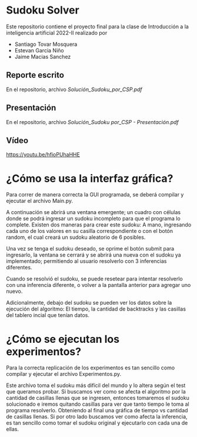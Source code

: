 # Sudoku Solver
Este repositorio contiene el proyecto final para la clase de Introducción a la inteligencia artificial 2022-II realizado por 
- Santiago Tovar Mosquera
- Estevan Garcia Niño
- Jaime Macias Sanchez

## Reporte escrito
En el repositorio, archivo *Solución_Sudoku_por_CSP.pdf*
## Presentación
En el repositorio, archivo *Solución_Sudoku por_CSP - Presentación.pdf*
## Vídeo
https://youtu.be/hfioPUhaHHE

# ¿Cómo se usa la interfaz gráfica?
Para correr de manera correcta la GUI programada, se deberá compilar y ejecutar el archivo Main.py.


A continuación se abrirá una ventana emergente; un cuadro con células donde se podrá ingresar un sudoku incompleto para que el programa lo complete.
Existen dos maneras para crear este sudoku: A mano, ingresando cada uno de los valores en su casilla correspondiente o con el botón random, el cual creará
un sudoku aleatorio de 6 posibles.


Una vez se tenga el sudoku deseado, se oprime el botón submit para ingresarlo, la ventana se cerrará y se abrirá una nueva con el sudoku ya implementado; permitiendo al usuario resolverlo con 3 inferencias diferentes. 

Cuando se resolvió el sudoku, se puede resetear para intentar resolverlo con una inferencia diferente, o volver a la pantalla anterior para agregar uno nuevo.

Adicionalmente, debajo del sudoku se pueden ver los datos sobre la ejecución del algoritmo: El tiempo, la cantidad de backtracks y las casillas del tablero incial que tenían datos.

# ¿Cómo se ejecutan los experimentos?
Para la correcta replicación de los experimentos es tan sencillo como compilar y ejecutar el archivo Experimentos.py.

Este archivo toma el sudoku más difícil del mundo y lo altera según el test que queramos probar. Si buscamos ver como se afecta el algoritmo por la cantidad de casillas llenas que se ingresen, entonces tomaremos el sudoku solucionado e iremos quitando casillas para ver que tanto tiempo le toma al programa resolverlo. Obteniendo al final una gráfica de tiempo vs cantidad de casillas llenas. Si por otro lado buscamos ver como afecta la inferencia, es tan sencillo como tomar el sudoku original y ejecutarlo con cada una de ellas. 
